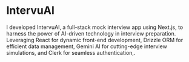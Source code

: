 # IntervuAI
I developed IntervuAI, a full-stack mock interview app using Next.js, to harness the power of AI-driven technology in interview preparation. Leveraging React for dynamic front-end development, Drizzle ORM for efficient data management, Gemini AI for cutting-edge interview simulations, and Clerk for seamless authentication,.
